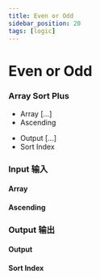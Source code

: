 ```yaml
---
title: Even or Odd
sidebar_position: 20
tags: [logic]
---
```


# Even or Odd

<div className="patch-container">
    <div className="patch processor">
        <h3>Array Sort Plus</h3>
        <ul className="inputs">
            <li>Array <span>[...]</span></li>
            <li>Ascending <span className="checkbox-off"></span></li>
        </ul>
        <ul className="outputs">
            <li>Output <span>[...]</span></li>
            <li>Sort Index</li>
        </ul>
    </div>
</div>


<div className="port-descriptions">
<div className="inputs">

### Input 输入

#### Array

#### Ascending

</div>
<div className="outputs">

### Output 输出

#### Output 

#### Sort Index


</div>
</div>